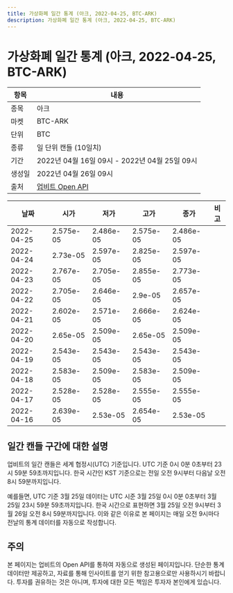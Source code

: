 ```yaml
---
title: 가상화폐 일간 통계 (아크, 2022-04-25, BTC-ARK)
description: 가상화폐 일간 통계 (아크, 2022-04-25, BTC-ARK)
---
```



가상화폐 일간 통계 (아크, 2022-04-25, BTC-ARK)
===

|항목|내용|
|--|--|
|종목|아크|
|마켓|BTC-ARK|
|단위|BTC|
|종류|일 단위 캔들 (10일치)|
|기간|2022년 04월 16일 09시 - 2022년 04월 25일 09시|
|생성일|2022년 04월 26일 09시|
|출처|[업비트 Open API](https://docs.upbit.com)|


|날짜|시가|저가|고가|종가|비고|
|--|--|--|--|--|--|
|2022-04-25|2.575e-05|2.486e-05|2.575e-05|2.486e-05|    |
|2022-04-24|2.73e-05|2.597e-05|2.825e-05|2.597e-05|    |
|2022-04-23|2.767e-05|2.705e-05|2.855e-05|2.773e-05|    |
|2022-04-22|2.705e-05|2.646e-05|2.9e-05|2.657e-05|    |
|2022-04-21|2.602e-05|2.571e-05|2.666e-05|2.624e-05|    |
|2022-04-20|2.65e-05|2.509e-05|2.65e-05|2.509e-05|    |
|2022-04-19|2.543e-05|2.543e-05|2.543e-05|2.543e-05|    |
|2022-04-18|2.583e-05|2.509e-05|2.583e-05|2.509e-05|    |
|2022-04-17|2.528e-05|2.528e-05|2.555e-05|2.555e-05|    |
|2022-04-16|2.639e-05|2.53e-05|2.654e-05|2.53e-05|    |


일간 캔들 구간에 대한 설명
---


업비트의 일간 캔들은 세계 협정시(UTC) 기준입니다. 
UTC 기준 0시 0분 0초부터 23시 59분 59초까지입니다. 
한국 시간인 KST 기준으로는 전일 오전 9시부터 다음날 오전 8시 59분까지입니다. 


예를들면, UTC 기준 3월 25일 데이터는 UTC 시준 3월 25일 0시 0분 0초부터 3월 25일 23시 59분 59초까지입니다. 
한국 시간으로 표현하면 3월 25일 오전 9시부터 3월 26일 오전 8시 59분까지입니다. 
이와 같은 이유로 본 페이지는 매일 오전 9시마다 전날의 통계 데이터를 자동으로 작성합니다. 


주의
---


본 페이지는 업비트의 Open API를 통하여 자동으로 생성된 페이지입니다. 
단순한 통계 데이터만 제공하고, 자료를 통해 인사이트를 얻기 위한 참고용으로만 사용하시기 바랍니다. 
투자를 권유하는 것은 아니며, 투자에 대한 모든 책임은 투자자 본인에게 있습니다. 
